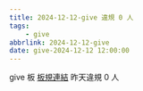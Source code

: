 ```yaml
---
title: 2024-12-12-give 違規 0 人
tags:
    - give
abbrlink: 2024-12-12-give
date: give-2024-12-12 12:00:00
---
```

give 板 [板規連結](https://www.ptt.cc/bbs/give/M.1612495900.A.C32.html)
昨天違規 0 人
